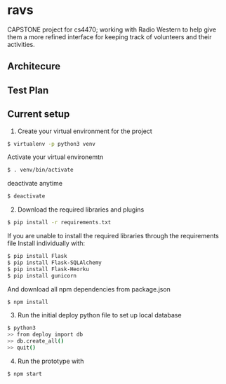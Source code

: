 # ravs
CAPSTONE project for cs4470; working with Radio Western to help give them a more refined interface for keeping track of volunteers and their activities.

## Architecure

## Test Plan


## Current setup

1) Create your virtual environment for the project

```bash
$ virtualenv -p python3 venv
```

Activate your virtual environemtn

```bash
$ . venv/bin/activate
```

deactivate anytime

```bash
$ deactivate
```

2) Download the required libraries and plugins

```bash
$ pip install -r requirements.txt
```
If you are unable to install the required libraries through the requirements file
Install individually with:
```bash
$ pip install Flask
$ pip install Flask-SQLAlchemy
$ pip install Flask-Heorku
$ pip install gunicorn
```

And download all npm dependencies from package.json
```bash
$ npm install
```

3) Run the initial deploy python file to set up local database

```bash
$ python3
>> from deploy import db
>> db.create_all()
>> quit()
```

4) Run the prototype with

```bash
$ npm start
```
